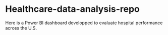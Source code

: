 # Healthcare-data-analysis-repo

Here is a Power BI dashboard developped to evaluate hospital performance across the U.S.
